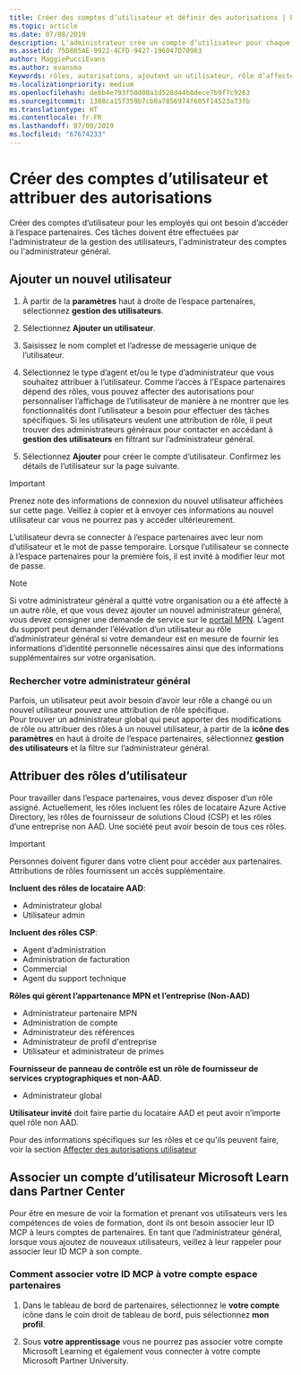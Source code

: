 ```yaml
---
title: Créer des comptes d’utilisateur et définir des autorisations | Espace partenaires
ms.topic: article
ms.date: 07/08/2019
description: L’administrateur crée un compte d’utilisateur pour chaque employé du partenaire devant accéder à l’Espace partenaires.
ms.assetid: 75D805AE-9922-4CFD-9427-196047D70963
author: MaggiePucciEvans
ms.author: evansma
Keywords: rôles, autorisations, ajoutent un utilisateur, rôle d’affecter, administrateur, agent,
ms.localizationpriority: medium
ms.openlocfilehash: de8b4e793f50d00a1d528d44b8dece7b9f7c9263
ms.sourcegitcommit: 1388ca15f359b7cb0a7856974f605f14523a73fb
ms.translationtype: HT
ms.contentlocale: fr-FR
ms.lasthandoff: 07/09/2019
ms.locfileid: "67674233"
---
```

# <a name="create-user-accounts-and-assign-permissions"></a>Créer des comptes d’utilisateur et attribuer des autorisations

Créer des comptes d’utilisateur pour les employés qui ont besoin d’accéder à l’espace partenaires. Ces tâches doivent être effectuées par l'administrateur de la gestion des utilisateurs, l'administrateur des comptes ou l'administrateur général. 


## <a name="add-a-new-user"></a>Ajouter un nouvel utilisateur

1. À partir de la **paramètres** haut à droite de l’espace partenaires, sélectionnez **gestion des utilisateurs**.

2.  Sélectionnez **Ajouter un utilisateur**.

3.  Saisissez le nom complet et l’adresse de messagerie unique de l’utilisateur.

4.  Sélectionnez le type d’agent et/ou le type d’administrateur que vous souhaitez attribuer à l’utilisateur. Comme l’accès à l'Espace partenaires dépend des rôles, vous pouvez affecter des autorisations pour personnaliser l’affichage de l’utilisateur de manière à ne montrer que les fonctionnalités dont l’utilisateur a besoin pour effectuer des tâches spécifiques.  Si les utilisateurs veulent une attribution de rôle, il peut trouver des administrateurs généraux pour contacter en accédant à **gestion des utilisateurs** en filtrant sur l’administrateur général.

5.  Sélectionnez **Ajouter** pour créer le compte d’utilisateur. Confirmez les détails de l’utilisateur sur la page suivante.

> [!IMPORTANT]  
> Prenez note des informations de connexion du nouvel utilisateur affichées sur cette page. Veillez à copier et à envoyer ces informations au nouvel utilisateur car vous ne pourrez pas y accéder ultérieurement. 

L’utilisateur devra se connecter à l’espace partenaires avec leur nom d’utilisateur et le mot de passe temporaire. Lorsque l’utilisateur se connecte à l’espace partenaires pour la première fois, il est invité à modifier leur mot de passe. 

> [!NOTE]  
>  Si votre administrateur général a quitté votre organisation ou a été affecté à un autre rôle, et que vous devez ajouter un nouvel administrateur général, vous devez consigner une demande de service sur le [portail MPN](https://partner.microsoft.com/support). L’agent du support peut demander l’élévation d’un utilisateur au rôle d’administrateur général si votre demandeur est en mesure de fournir les informations d’identité personnelle nécessaires ainsi que des informations supplémentaires sur votre organisation.

### <a name="find-your-global-admin"></a>Rechercher votre administrateur général

Parfois, un utilisateur peut avoir besoin d’avoir leur rôle a changé ou un nouvel utilisateur pouvez une attribution de rôle spécifique.  
Pour trouver un administrateur global qui peut apporter des modifications de rôle ou attribuer des rôles à un nouvel utilisateur, à partir de la **icône des paramètres** en haut à droite de l’espace partenaires, sélectionnez **gestion des utilisateurs** et la filtre sur l’administrateur général. 

## <a name="assign-user-roles"></a>Attribuer des rôles d’utilisateur

Pour travailler dans l’espace partenaires, vous devez disposer d’un rôle assigné.  Actuellement, les rôles incluent les rôles de locataire Azure Active Directory, les rôles de fournisseur de solutions Cloud (CSP) et les rôles d’une entreprise non AAD. Une société peut avoir besoin de tous ces rôles.

>[!Important]
>Personnes doivent figurer dans votre client pour accéder aux partenaires. Attributions de rôles fournissent un accès supplémentaire.


**Incluent des rôles de locataire AAD**:
- Administrateur global
- Utilisateur admin

**Incluent des rôles CSP**:
- Agent d’administration
- Administration de facturation
- Commercial
- Agent du support technique

**Rôles qui gèrent l’appartenance MPN et l’entreprise (Non-AAD)**
- Administrateur partenaire MPN
- Administration de compte
- Administrateur des références
- Administrateur de profil d'entreprise
- Utilisateur et administrateur de primes

**Fournisseur de panneau de contrôle est un rôle de fournisseur de services cryptographiques et non-AAD**.
- Administrateur global

**Utilisateur invité** doit faire partie du locataire AAD et peut avoir n’importe quel rôle non AAD.

Pour des informations spécifiques sur les rôles et ce qu'ils peuvent faire, voir la section [Affecter des autorisations utilisateur](permissions-overview.md)

## <a name="associate-a-users-microsoft-learn-account-in-partner-center"></a>Associer un compte d’utilisateur Microsoft Learn dans Partner Center

Pour être en mesure de voir la formation et prenant vos utilisateurs vers les compétences de voies de formation, dont ils ont besoin associer leur ID MCP à leurs comptes de partenaires. En tant que l’administrateur général, lorsque vous ajoutez de nouveaux utilisateurs, veillez à leur rappeler pour associer leur ID MCP à son compte. 

### <a name="how-to-associate-your-mcp-id-to-your-partner-center-account"></a>Comment associer votre ID MCP à votre compte espace partenaires

1. Dans le tableau de bord de partenaires, sélectionnez le **votre compte** icône dans le coin droit de tableau de bord, puis sélectionnez **mon profil**.

2. Sous **votre apprentissage** vous ne pourrez pas associer votre compte Microsoft Learning et également vous connecter à votre compte Microsoft Partner University.









